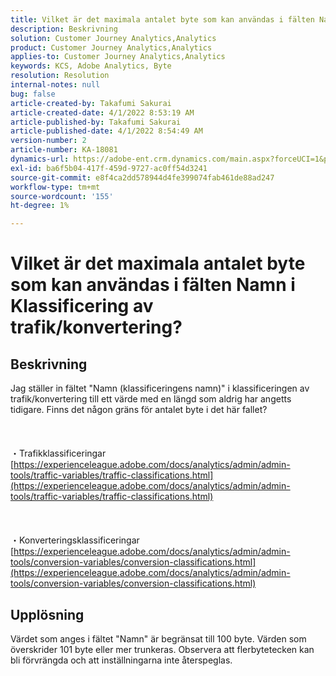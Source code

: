 ```yaml
---
title: Vilket är det maximala antalet byte som kan användas i fälten Namn i Klassificering av trafik/konvertering?
description: Beskrivning
solution: Customer Journey Analytics,Analytics
product: Customer Journey Analytics,Analytics
applies-to: Customer Journey Analytics,Analytics
keywords: KCS, Adobe Analytics, Byte
resolution: Resolution
internal-notes: null
bug: false
article-created-by: Takafumi Sakurai
article-created-date: 4/1/2022 8:53:19 AM
article-published-by: Takafumi Sakurai
article-published-date: 4/1/2022 8:54:49 AM
version-number: 2
article-number: KA-18081
dynamics-url: https://adobe-ent.crm.dynamics.com/main.aspx?forceUCI=1&pagetype=entityrecord&etn=knowledgearticle&id=7471762b-99b1-ec11-9840-0022480bd126
exl-id: ba6f5b04-417f-459d-9727-ac0ff54d3241
source-git-commit: e8f4ca2dd578944d4fe399074fab461de88ad247
workflow-type: tm+mt
source-wordcount: '155'
ht-degree: 1%

---
```


# Vilket är det maximala antalet byte som kan användas i fälten Namn i Klassificering av trafik/konvertering?

## Beskrivning

Jag ställer in fältet &quot;Namn (klassificeringens namn)&quot; i klassificeringen av trafik/konvertering till ett värde med en längd som aldrig har angetts tidigare. Finns det någon gräns för antalet byte i det här fallet?<br><br> <br><br>・Trafikklassificeringar
[https://experienceleague.adobe.com/docs/analytics/admin/admin-tools/traffic-variables/traffic-classifications.html](https://experienceleague.adobe.com/docs/analytics/admin/admin-tools/traffic-variables/traffic-classifications.html)<br><br> <br><br>・Konverteringsklassificeringar
[https://experienceleague.adobe.com/docs/analytics/admin/admin-tools/conversion-variables/conversion-classifications.html](https://experienceleague.adobe.com/docs/analytics/admin/admin-tools/conversion-variables/conversion-classifications.html)

## Upplösning


Värdet som anges i fältet &quot;Namn&quot; är begränsat till 100 byte. Värden som överskrider 101 byte eller mer trunkeras. Observera att flerbytetecken kan bli förvrängda och att inställningarna inte återspeglas.
